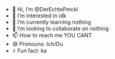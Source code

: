 - 👋 Hi, I’m @DerEchtePmckl
- 👀 I’m interested in idk
- 🌱 I’m currently learning nothing
- 💞️ I’m looking to collaborate on nothing
- 📫 How to reach me YOU CANT
- 😄 Pronouns: Ich/Du
- ⚡ Fun fact: ka

<!---
DerEchtePmckl/DerEchtePmckl is a ✨ special ✨ repository because its `README.md` (this file) appears on your GitHub profile.
You can click the Preview link to take a look at your changes.
--->
